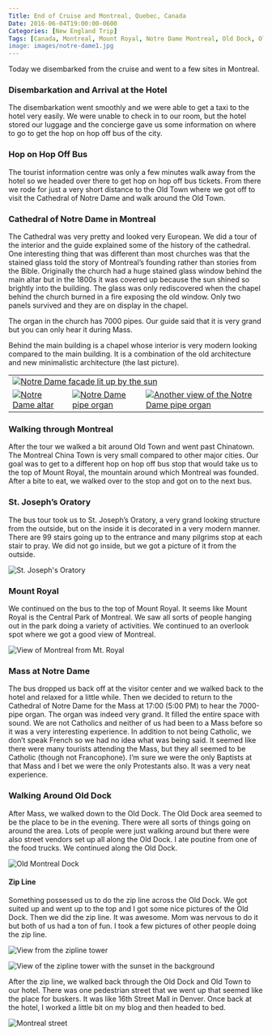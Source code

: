```yaml
---
Title: End of Cruise and Montreal, Quebec, Canada
Date: 2016-06-04T19:00:00-0600
Categories: [New England Trip]
Tags: [Canada, Montreal, Mount Royal, Notre Dame Montreal, Old Dock, Old Town, Quebec, St. Joseph's Oratory, Zip Line]
image: images/notre-dame1.jpg
---
```


Today we disembarked from the cruise and went to a few sites in Montreal.

### Disembarkation and Arrival at the Hotel

The disembarkation went smoothly and we were able to get a taxi to the hotel
very easily. We were unable to check in to our room, but the hotel stored our
luggage and the concierge gave us some information on where to go to get the hop
on hop off bus of the city.

### Hop on Hop Off Bus

The tourist information centre was only a few minutes walk away from the hotel
so we headed over there to get hop on hop off bus tickets. From there we rode
for just a very short distance to the Old Town where we got off to visit the
Cathedral of Notre Dame and walk around the Old Town.

### Cathedral of Notre Dame in Montreal

The Cathedral was very pretty and looked very European. We did a tour of the
interior and the guide explained some of the history of the cathedral. One
interesting thing that was different than most churches was that the stained
glass told the story of Montreal’s founding rather than stories from the Bible.
Originally the church had a huge stained glass window behind the main altar but
in the 1800s it was covered up because the sun shined so brightly into the
building. The glass was only rediscovered when the chapel behind the church
burned in a fire exposing the old window. Only two panels survived and they are
on display in the chapel.

The organ in the church has 7000 pipes. Our guide said that it is very grand but
you can only hear it during Mass.

Behind the main building is a chapel whose interior is very modern looking
compared to the main building. It is a combination of the old architecture and
new minimalistic architecture (the last picture).

<center>
<table class="gallery" width="80%">
  <tr>
    <td colspan="3">
      <a href="./images/notre-dame1.jpg" target="_blank">
        <img
          src="./images/notre-dame1.jpg"
          alt="Notre Dame facade lit up by the sun" />
      </a>
    </td>
  </tr>
  <tr>
    <td>
      <a href="./images/notre-dame2.jpg" target="_blank">
        <img
          src="./images/notre-dame2.jpg"
          alt="Notre Dame altar" />
      </a>
    </td>
    <td>
      <a href="./images/notre-dame3.jpg" target="_blank">
        <img
          src="./images/notre-dame3.jpg"
          alt="Notre Dame pipe organ" />
      </a>
    </td>
    <td>
      <a href="./images/notre-dame4.jpg" target="_blank">
        <img
          src="./images/notre-dame4.jpg"
          alt="Another view of the Notre Dame pipe organ" />
      </a>
    </td>
  </tr>
</table>
</center>

### Walking through Montreal

After the tour we walked a bit around Old Town and went past Chinatown.  The
Montreal China Town is very small compared to other major cities.  Our goal was
to get to a different hop on hop off bus stop that would take us to the top of
Mount Royal, the mountain around which Montreal was founded. After a bite to
eat, we walked over to the stop and got on to the next bus.

### St. Joseph’s Oratory

The bus tour took us to St. Joseph’s Oratory, a very grand looking structure
from the outside, but on the inside it is decorated in a very modern manner.
There are 99 stairs going up to the entrance and many pilgrims stop at each
stair to pray. We did not go inside, but we got a picture of it from the
outside.

![St. Joseph's Oratory](./images/st-josephs-oratory.jpg)

### Mount Royal

We continued on the bus to the top of Mount Royal. It seems like Mount Royal is
the Central Park of Montreal. We saw all sorts of people hanging out in the park
doing a variety of activities. We continued to an overlook spot where we got a
good view of Montreal.

![View of Montreal from Mt. Royal](./images/mt-royal.jpg)

### Mass at Notre Dame

The bus dropped us back off at the visitor center and we walked back to the
hotel and relaxed for a little while. Then we decided to return to the Cathedral
of Notre Dame for the Mass at 17:00 (5:00 PM) to hear the 7000-pipe organ. The
organ was indeed very grand. It filled the entire space with sound. We are not
Catholics and neither of us had been to a Mass before so it was a very
interesting experience. In addition to not being Catholic, we don’t speak French
so we had no idea what was being said. It seemed like there were many tourists
attending the Mass, but they all seemed to be Catholic (though not Francophone).
I’m sure we were the only Baptists at that Mass and I bet we were the only
Protestants also. It was a very neat experience.

### Walking Around Old Dock

After Mass, we walked down to the Old Dock. The Old Dock area seemed to be the
place to be in the evening. There were all sorts of things going on around the
area. Lots of people were just walking around but there were also street vendors
set up all along the Old Dock. I ate poutine from one of the food trucks. We
continued along the Old Dock.

![Old Montreal Dock](./images/old-dock.jpg)

#### Zip Line

Something possessed us to do the zip line across the Old Dock. We got suited up
and went up to the top and I got some nice pictures of the Old Dock. Then we did
the zip line. It was awesome. Mom was nervous to do it but both of us had a ton
of fun. I took a few pictures of other people doing the zip line.

![View from the zipline tower](./images/zipline1.jpg)

![View of the zipline tower with the sunset in the background](./images/zipline2.jpg)

After the zip line, we walked back through the Old Dock and Old Town to our
hotel. There was one pedestrian street that we went up that seemed like the
place for buskers. It was like 16th Street Mall in Denver. Once back at the
hotel, I worked a little bit on my blog and then headed to bed.

![Montreal street](./images/montreal1.jpg)
